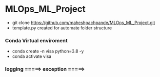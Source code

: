 # MLOps_ML_Project

- git clone https://github.com/maheshpachpande/MLOps_ML_Project.git
- template.py created for automate folder structure

### Conda Virtual enviroment
- conda create -n visa python=3.8 -y
- conda activate visa

### logging =====> exception =====> 